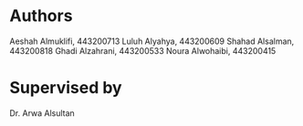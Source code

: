 # Authors
Aeshah Almuklifi, 443200713
Luluh Alyahya, 443200609
Shahad Alsalman, 443200818
Ghadi Alzahrani, 443200533
Noura Alwohaibi, 443200415

# Supervised by
Dr. Arwa Alsultan
